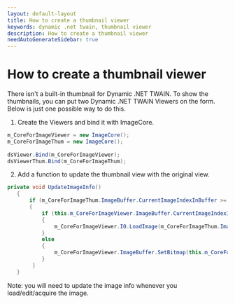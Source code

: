 ```yaml
---
layout: default-layout
title: How to create a thumbnail viewer
keywords: dynamic .net twain, thumbnail viewer
description: How to create a thumbnail viewer
needAutoGenerateSidebar: true
---
```



# How to create a thumbnail viewer

There isn't a built-in thumbnail for Dynamic .NET TWAIN. To show the thumbnails, you can put two Dynamic .NET TWAIN Viewers on the form. Below is just one possible way to do this.

1. Create the Viewers and bind it with ImageCore.
```c#
m_CoreForImageViewer = new ImageCore();
m_CoreForImageThum = new ImageCore();
 
dsViewer.Bind(m_CoreForImageViewer);
dsViewerThum.Bind(m_CoreForImageThum);
```

2. Add a function to update the thumbnail view with the original view.
```c#
private void UpdateImageInfo()
   {
       if (m_CoreForImageThum.ImageBuffer.CurrentImageIndexInBuffer >= 0)
       {
           if (this.m_CoreForImageViewer.ImageBuffer.CurrentImageIndexInBuffer < 0)
           {
               m_CoreForImageViewer.IO.LoadImage(m_CoreForImageThum.ImageBuffer.GetBitmap(m_CoreForImageThum.ImageBuffer.CurrentImageIndexInBuffer));
           }
           else
           {
               m_CoreForImageViewer.ImageBuffer.SetBitmap(this.m_CoreForImageViewer.ImageBuffer.CurrentImageIndexInBuffer, m_CoreForImageThum.ImageBuffer.GetBitmap(m_CoreForImageThum.ImageBuffer.CurrentImageIndexInBuffer));
           }
        }
   }
```
Note: you will need to update the image info whenever you load/edit/acquire the image.

